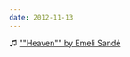```yaml
---
date: 2012-11-13
---
```


♫ [""Heaven"" by Emeli Sandé](https://music.apple.com/gb/music-video/heaven/724606380)
